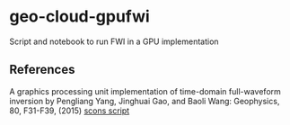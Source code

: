 # geo-cloud-gpufwi
Script and notebook to run FWI in a GPU implementation

## References

A graphics processing unit implementation of time-domain full-waveform inversion by Pengliang Yang, Jinghuai Gao, and Baoli Wang: Geophysics, 80, F31-F39, (2015)
[scons script](http://www.reproducibility.org/RSF/book/xjtu/gpufwi/marmtest.html)
